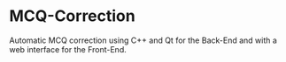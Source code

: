 # MCQ-Correction
Automatic MCQ correction using C++ and Qt for the Back-End and with a web interface for the Front-End.
